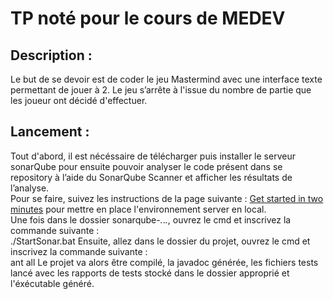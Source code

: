 # TP noté pour le cours de MEDEV

## Description :
Le but de se devoir est de coder le jeu Mastermind avec une interface texte permettant de jouer à 2. Le jeu s’arrête à l'issue du nombre de partie que les joueur ont décidé d'effectuer. 

## Lancement :
Tout d'abord, il est nécéssaire de télécharger puis installer le serveur sonarQube pour ensuite pouvoir analyser le code présent dans se repository à l’aide du SonarQube Scanner et afficher les résultats de l’analyse.  
Pour se faire, suivez les instructions de la page suivante : [Get started in two minutes](https://docs.sonarqube.org/latest/setup/get-started-2-minutes/) pour mettre en place l'environnement server en local.  
Une fois dans le dossier sonarqube-*.*.*.*, ouvrez le cmd et inscrivez la commande suivante :  
./StartSonar.bat
Ensuite, allez dans le dossier du projet, ouvrez le cmd et inscrivez la commande suivante :  
ant all
Le projet va alors être compilé, la javadoc générée, les fichiers tests lancé avec les rapports de tests stocké dans le dossier approprié et l'éxécutable généré.
